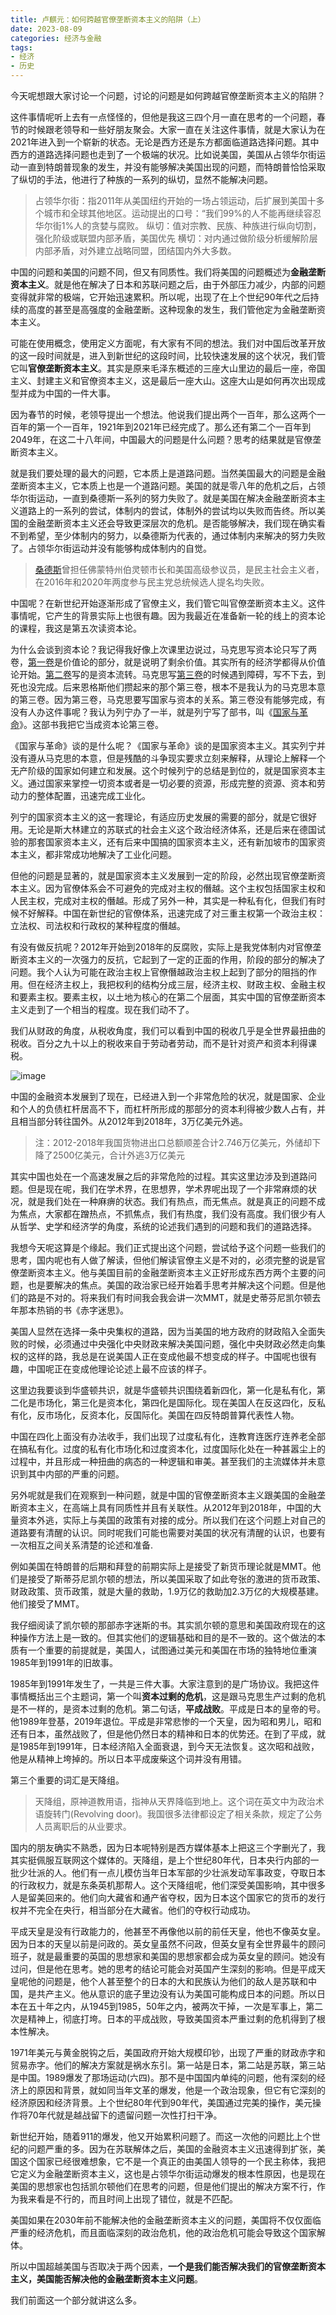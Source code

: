 ```yaml
---
title: 卢麒元：如何跨越官僚垄断资本主义的陷阱（上）
date: 2023-08-09
categories: 经济与金融
tags: 
- 经济
- 历史
---
```


今天呢想跟大家讨论一个问题，讨论的问题是如何跨越官僚垄断资本主义的陷阱？

这件事情呢听上去有一点怪怪的，但他是我这三四个月一直在思考的一个问题，春节的时候跟老领导和一些好朋友聚会。大家一直在关注这件事情，就是大家认为在2021年进入到一个崭新的状态。无论是西方还是东方都面临道路选择问题。其中西方的道路选择问题也走到了一个极端的状况。比如说美国，美国从占领华尔街运动一直到特朗普现象的发生，并没有能够解决美国出现的问题，而特朗普恰恰采取了纵切的手法，他进行了种族的一系列的纵切，显然不能解决问题。

> 占领华尔街：指2011年从美国纽约开始的一场占领运动，后扩展到美国十多个城市和全球其他地区。运动提出的口号：“我们99%的人不能再继续容忍华尔街1%人的贪婪与腐败。
> 纵切：值对宗教、民族、种族进行纵向切割，强化阶级或联盟内部矛盾，美国优先
> 横切：对内通过做阶级分析缓解阶层内部矛盾，对外建立战略同盟，团结国内外大多数。

中国的问题和美国的问题不同，但又有同质性。我们将美国的问题概述为**金融垄断资本主义**。就是他在解决了日本和苏联问题之后，由于外部压力减少，内部的问题变得就非常的极端，它开始迅速累积。所以呢，出现了在上个世纪90年代之后持续的高度的甚至是高强度的金融垄断。这种现象的发生，我们管他定为金融垄断资本主义。

可能在使用概念，使用定义方面呢，有大家有不同的想法。我们对中国后改革开放的这一段时间就是，进入到新世纪的这段时间，比较快速发展的这个状况，我们管它叫**官僚垄断资本主义**。其实是原来毛泽东概述的三座大山里边的最后一座，帝国主义、封建主义和官僚资本主义，这是最后一座大山。这座大山是如何再次出现成型并成为中国的一件大事。

因为春节的时候，老领导提出一个想法。他说我们提出两个一百年，那么这两个一百年的第一个一百年，1921年到2021年已经完成了。那么还有第二个一百年到2049年，在这二十八年间，中国最大的问题是什么问题？思考的结果就是官僚垄断资本主义。

就是我们要处理的最大的问题，它本质上是道路问题。当然美国最大的问题是金融垄断资本主义，它本质上也是一个道路问题。美国的就是零八年的危机之后，占领华尔街运动，一直到桑德斯一系列的努力失败了。就是美国在解决金融垄断资本主义道路上的一系列的尝试，体制内的尝试，体制外的尝试均以失败而告终。所以美国的金融垄断资本主义还会导致更深层次的危机。是否能够解决，我们现在确实看不到希望，至少体制内的努力，以桑德斯为代表的，通过体制内来解决的努力失败了。占领华尔街运动并没有能够构成体制内的自觉。

> [桑德斯](https://en.wikipedia.org/wiki/Bernie_Sanders)曾担任佛蒙特州伯灵顿市长和美国高级参议员，是民主社会主义者，在2016年和2020年两度参与民主党总统候选人提名均失败。

中国呢？在新世纪开始逐渐形成了官僚主义，我们管它叫官僚垄断资本主义。这件事情呢，它产生的背景实际上也很有趣。因为我最近在准备新一轮的线上的资本论的课程，我这是第五次读资本论。

为什么会谈到资本论？我记得我好像上次课里边说过，马克思写资本论只写了两卷，[第一卷](https://www.marxists.org/chinese/marx/capital/index.htm)是价值论的部分，就是说明了剩余价值。其实所有的经济学都得从价值论开始。[第二卷](https://www.marxists.org/chinese/marx/capital/marxist.org-chinese-marx-capital-vol2-01.htm)写的是资本流转。马克思写[第三卷](https://www.marxists.org/chinese/marx/capital/marxist.org-chinese-marx-capital-vol3-01.htm)的时候遇到障碍，写不下去，到死也没完成。后来恩格斯他们攒起来的那个第三卷，根本不是我认为的马克思本意的第三卷。因为第三卷，马克思要写国家与资本的关系。第三卷没有能够完成，有没有人办这件事呢？我认为列宁办了一半，就是列宁写了部书，叫《[国家与革命](https://www.marxists.org/chinese/lenin/191708-09/index.htm)》。这部书我把它当成资本论第三卷。

《国家与革命》谈的是什么呢？《国家与革命》谈的是国家资本主义。其实列宁并没有遵从马克思的本意，但是残酷的斗争现实要求立刻来解释，从理论上解释一个无产阶级的国家如何建立和发展。这个时候列宁的总结是到位的，就是国家资本主义。通过国家来掌控一切资本或者是一切必要的资源，形成完整的资源、资本和劳动力的整体配置，迅速完成工业化。

列宁的国家资本主义的这一套理论，有适应历史发展的需要的部分，就是它很好用。无论是斯大林建立的苏联式的社会主义这个政治经济体系，还是后来在德国试验的那套国家资本主义，还有后来中国搞的国家资本主义，还有新加坡市的国家资本主义，都非常成功地解决了工业化问题。

但他的问题是显著的，就是国家资本主义发展到一定的阶段，必然出现官僚垄断资本主义。因为官僚体系会不可避免的完成对主权的僭越。这个主权包括国家主权和人民主权，完成对主权的僭越。形成了另外一种，其实是一种私有化，但我们有时候不好解释。中国在新世纪的官僚体系，迅速完成了对三重主权第一个政治主权：立法权、司法权和行政权的某种程度的僭越。

有没有做反抗呢？2012年开始到2018年的反腐败，实际上是我党体制内对官僚垄断资本主义的一次强力的反抗，它起到了一定的正面的作用，阶段的部分的解决了问题。我个人认为可能在政治主权上官僚僭越政治主权上起到了部分的阻挡的作用。但在经济主权上，我把权利的结构分成三层，经济主权、财政主权、金融主权和要素主权。要素主权，以土地为核心的在第二个层面，其实中国的官僚垄断资本主义走到了一个相当的程度。现在我们动不了。

我们从财政的角度，从税收角度，我们可以看到中国的税收几乎是全世界最扭曲的税收。百分之九十以上的税收来自于劳动者劳动，而不是针对资产和资本利得课税。

![image](https://github.com/holmofy/blog.hufeifei.cn/assets/19494806/c51f40e8-6daa-4fd3-a4e6-c8cbdb86c86d)

中国的金融资本发展到了现在，已经进入到一个非常危险的状况，就是国家、企业和个人的负债杠杆居高不下，而杠杆所形成的那部分的资本利得被少数人占有，并且相当部分转往国外。从2012年到2018年，3万亿美元外逃。

> 注：2012-2018年我国货物进出口总额顺差合计2.746万亿美元，外储却下降了2500亿美元，合计外逃3万亿美元

其实中国也处在一个高速发展之后的非常危险的过程。其实这里边涉及到道路问题。但是现在呢，我们在学术界，在思想界，学术界呢出现了一个非常麻烦的状况，就是我们处在一种麻痹的状态。我们有热点，而无焦点。就是真正的问题不成为焦点，大家都在蹭热点，不抓焦点，我们有热度，我们没有高度。我们很少有人从哲学、史学和经济学的角度，系统的论述我们遇到的问题和我们的道路选择。

我想今天呢这算是个缘起。我们正式提出这个问题，尝试给予这个问题一些我们的思考，国内呢也有人做了解读，但他们解读官僚主义是不对的，必须完整的说是官僚垄断资本主义。他与美国目前的金融垄断资本主义正好形成东西方两个主要的问题，也是要解决的焦点。美国的政治家已经开始着手思考并解决这个问题。但是他们的路是不对的。将来我们有时间我会我会讲一次MMT，就是史蒂芬尼凯尔顿去年那本热销的书《赤字迷思》。

美国人显然在选择一条中央集权的道路，因为当美国的地方政府的财政陷入全面失败的时候，必须通过中央强化中央财政来解决美国问题，强化中央财政必然走向集权的这样的路，我总是在说美国人正在变成他最不想变成的样子。中国呢也很有趣，中国呢正在变成他理论论述上最不应该的样子。

这里边我要谈到华盛顿共识，就是华盛顿共识围绕着新四化，第一化是私有化，第二化是市场化，第三化是资本化，第四化是国际化。现在美国人在反这四化，反私有化，反市场化，反资本化，反国际化。美国在四反特朗普算代表性人物。

中国在四化上面没有办法收手，我们出现了过度私有化，连教育连医疗连养老全部在搞私有化。过度的私有化市场化和过度资本化，过度国际化处在一种甚嚣尘上的过程中，并且形成一种扭曲的病态的一种逻辑和审美。甚至我们的主流媒体并未意识到其中内部的严重的问题。

另外呢就是我们在观察到一种问题，就是中国的官僚垄断资本主义跟美国的金融垄断资本主义，在高端上具有同质性并且有关联性。从2012年到2018年，中国的大量资本外逃，实际上与美国的政策有对接的成分。所以我们在这个问题上对自己的道路要有清醒的认识。同时呢我们可能也需要对美国的状况有清醒的认识，也要有一次相互之间关系清楚的论述和准备.

例如美国在特朗普的后期和拜登的前期实际上是接受了新货币理论就是MMT。他们是接受了斯蒂芬尼凯尔顿的想法，所以美国采取了如此夸张的激进的货币政策、财政政策、货币政策，就是大量的救助，1.9万亿的救助加2.3万亿的大规模基建。他们接受了MMT。

我仔细阅读了凯尔顿的那部赤字迷斯的书。其实凯尔顿的意思和美国政府现在的这种操作方法上是一致的。但其实他们的逻辑基础和目的是不一致的。这个做法的本质有一个重要的前提就是，美国人，试图通过美元和美国在市场的独特地位重演1985年到1991年的旧故事。

1985年到1991年发生了，一共是三件大事。大家注意到的是广场协议。我把这件事情概括出三个主题词，第一个叫**资本过剩的危机**，这是跟马克思生产过剩的危机是不一样的，是资本过剩的危机。第二句话，**平成战败**。平成是日本的皇帝的号。他1989年登基，2019年退位。平成是非常悲惨的一个天皇，因为昭和男儿，昭和还有日本，虽然战败了，但是他仍然日本的精神和日本的优势还。在到了平成，就是1985年到1991年，日本经济陷入全面衰退，到今天无法恢复。这次昭和战败，他是从精神上垮掉的。所以日本平成废柴这个词并没有用错。

第三个重要的词汇是天降组。

> 天降组，原神道教用语，指神从天界降临到地上。这个词在英文中为政治术语旋转门(Revolving door)。我国很多法律都设定了相关条款，规定了公务人员离职后的从业要求。

国内的朋友确实不熟悉，因为日本呢特别是西方媒体基本上把这三个字删光了，我其实挺佩服互联网这个媒体的。天降组，是上个世纪80年代，日本央行内部的一批少壮派的人。他们有一点儿模仿当年日本军部的少壮派发动军事政变，夺取日本的行政权力，就是东条英机那帮人。这个天降组呢，他们深受美国影响，其中很多人是留美回来的。他们向大藏省和通产省夺权，因为日本这个国家它的货币的发行权并不完全在央行，相当部分在大藏省。他们的夺权行动成功。

平成天皇是没有行政能力的，他甚至不再像他以前的前任天皇，他也不像英女皇。因为日本的天皇以前是问政的。英女皇虽然不问政，但英女皇有全世界最牛的顾问班子，就是最重要的英国的思想家和美国的思想家都会成为英女皇的顾问。她没有过问，但是他在思考。她的思考的结论可能会对英国产生深刻的影响。但是平成天皇呢他的问题是，他个人甚至整个的日本的大和民族认为他们的敌人是苏联和中国，是共产主义。他从意识的底子里边没有认为美国可能构成日本的问题。所以日本在五十年之内，从1945到1985，50年之内，被两次干掉，一次是军事上，第二次是精神上，彻底打垮。日本的平成战败，导致美国资本严重过剩的危机得到了根本性解决。

1971年美元与黄金脱钩之后，美国政府开始大规模印钞，出现了严重的财政赤字和贸易赤字。他们的解决方案就是祸水东引。第一站是日本，第二站是苏联，第三站是中国。1989爆发了那场运动(六四)。那不是中国国内单纯的问题，他有深刻的经济上的原因和背景，就如同当年文革的爆发，他是一个政治现象，但它有它深刻的经济原因和经济背景。上个世纪80年代到90年代，美国通过完美的操作，美元操作将70年代就是越战留下的遗留问题一次性打扫干净。

新世纪开始，随着911的爆发，他又开始累积问题了。而这一次他的问题比上个世纪的问题严重的多。因为在苏联解体之后，美国的金融资本主义迅速得到扩张，美国这个国家已经很难想象，它不是一个真正的由美国人领导的一个民主称体，我把它定义为金融垄断资本主义，这也是占领华尔街运动爆发的根本性原因，也是现在美国的思想家也包括凯尔顿他们在思考的问题，但是他们提出的解决方案不行，作为我来看是不行的，而且时间上出现了错位，就是不匹配。

美国如果在2030年前不能解决他的金融垄断资本主义的问题，美国将不仅仅面临严重的经济危机，而且面临深刻的政治危机，他的政治危机可能会导致这个国家解体。

所以中国超越美国与否取决于两个因素，**一个是我们能否解决我们的官僚垄断资本主义，美国能否解决他的金融垄断资本主义问题**。

我们前面这一个部分就讲这么多。
